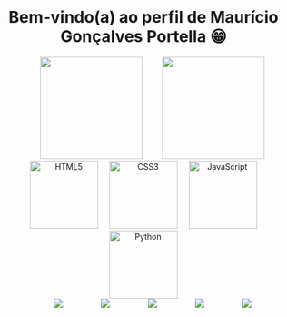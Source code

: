 <div align="center">
    <h1>Bem-vindo(a) ao perfil de Maurício Gonçalves Portella 😁</h1>
</div>

<div align="center">
    <a href="https://github.com/mauriciogoncalvesportella" style="text-decoration: none !important;">
        <img height="180em"
            src="https://github-readme-stats.vercel.app/api?username=leehxd&show_icons=true&theme=tokyonight&include_all_commits=true&count_private=true" />
        <img height="180em"
            src="https://github-readme-stats.vercel.app/api/top-langs/?username=leehxd&layout=compact&langs_count=6&theme=tokyonight" />
    </a>
</div>
<div align="center">
    <img src="https://img.icons8.com/color/2x/html-5.png" width="120" alt="HTML5">
    <img src="https://img.icons8.com/color/2x/css3.png" width="120" alt="CSS3">
    <img src="https://img.icons8.com/nolan/2x/javascript.png" width="120" alt="JavaScript">
    <img src="https://img.icons8.com/nolan/2x/python.png" width="120" alt="Python">
</div>
<div align="center">
    <a href="https://www.linkedin.com/in/mgpprogramer/" target="_blank" style="text-decoration: none !important;">
        <img src="https://img.shields.io/badge/-LinkedIn-%230077B5?style=for-the-badge&logo=linkedin&logoColor=white&color=blue"
            target="_blank">
    </a>
    <a href="https://wa.me/41998848881/?text=Olá%20amigo" target="_blank" style="text-decoration: none !important;">
        <img src="https://img.shields.io/badge/-Whatsapp-%230077B5?style=for-the-badge&logo=whatsapp&logoColor=white&color=green"
            target="_blank">
    </a>
    <a href="https://www.facebook.com/profile.php?id=100042045107154" target="_blank" style="text-decoration: none !important;">
        <img src="https://img.shields.io/badge/-Facebook-%230077B5?style=for-the-badge&logo=facebook&logoColor=black&color=darkblue"
            target="_blank">
    </a>
    <a href="mailto:elechous@gmail.com" target="_blank" style="text-decoration: none !important;">
        <img src="https://img.shields.io/badge/-Gmail-%230077B5?style=for-the-badge&logo=gmail&logoColor=yellow&color=darkwhite"
            target="_blank">
    </a>
    <a href="https://discord.com/channels/822116253577248818/822117359305097247?fingerprint=580624315494694912&attemptId=d07d5b22-3782-4b97-88bd-6cfa44f734e3"
        target="_blank" style="text-decoration: none !important;">
        <img src="https://img.shields.io/badge/-Discord-%230077B5?style=for-the-badge&logo=discord&logoColor=black&color=darkred"
            target="_blank">
    </a>

</div>
